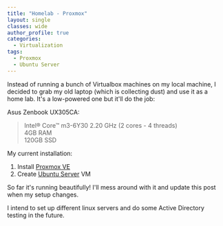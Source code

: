 ```yaml
---
title: "Homelab - Proxmox"
layout: single
classes: wide
author_profile: true
categories:
  - Virtualization
tags:
  - Proxmox
  - Ubuntu Server
---
```


Instead of running a bunch of Virtualbox machines on my local machine, I decided to grab my old laptop (which is collecting dust) and use it as a home lab.
It's a low-powered one but it'll do the job:

Asus Zenbook UX305CA:
> Intel® Core™ m3-6Y30 2.20 GHz (2 cores - 4 threads)\
> 4GB RAM\
> 120GB SSD

My current installation:
1. Install <a href="https://www.proxmox.com/en/proxmox-virtual-environment/overview" target="_blank">Proxmox VE</a>
2. Create <a href="https://ubuntu.com/server" target="_blank">Ubuntu Server</a> VM

So far it's running beautifully! I'll mess around with it and update this post when my setup changes.

I intend to set up different linux servers and do some Active Directory testing in the future.

